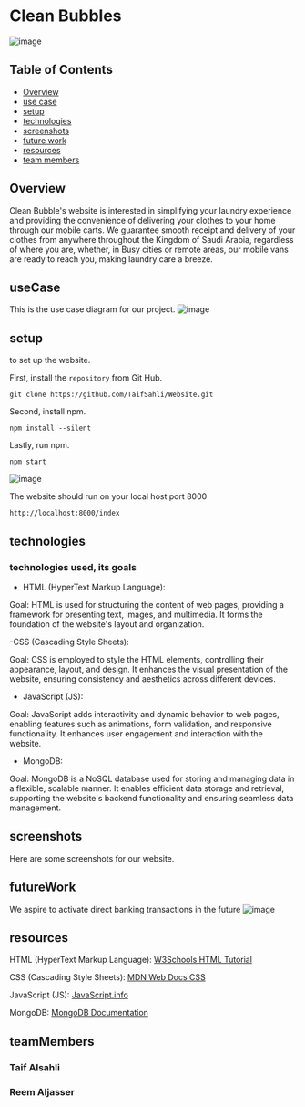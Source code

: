 # Clean Bubbles
![image](https://github.com/TaifSahli/Website/assets/163606855/d86f2b23-dacd-497f-a3ff-9ed8852ce410)


## Table of Contents

- [Overview](#Overview)
- [use case](#useCase)
- [setup](#setup)
- [technologies](#technologies)
- [screenshots](#screenshots)
- [future work](#futureWork)
- [resources](#resources)
- [team members](#teamMembers)

## Overview

Clean Bubble's website is interested in simplifying your laundry experience and providing the convenience of delivering your clothes to your home through our mobile carts. We guarantee smooth receipt and delivery of your clothes from anywhere throughout the Kingdom of Saudi Arabia, regardless of where you are, whether, in Busy cities or remote areas, our mobile vans are ready to reach you, making laundry care a breeze. 


## useCase

This is the use case diagram for our project.
![image](https://github.com/TaifSahli/Website/assets/163606855/86a4f402-6838-443b-bbbc-d97134adeaca)


## setup

to set up the website.

First, install the `repository` from Git Hub.

```
git clone https://github.com/TaifSahli/Website.git
```

Second, install npm.
```
npm install --silent
```

Lastly, run npm.
```
npm start
```

![image](https://github.com/TaifSahli/Website/assets/163606855/fb08481e-e72b-43a9-ad5b-5135a2a58d61)

The website should run on your local host port 8000
```
http://localhost:8000/index
```


## technologies

### technologies used, its goals

- HTML (HyperText Markup Language):

Goal: HTML is used for structuring the content of web pages, providing a framework for presenting text, images, and multimedia. It forms the foundation of the website's layout and organization.


-CSS (Cascading Style Sheets):

Goal: CSS is employed to style the HTML elements, controlling their appearance, layout, and design. It enhances the visual presentation of the website, ensuring consistency and aesthetics across different devices.


- JavaScript (JS):

Goal: JavaScript adds interactivity and dynamic behavior to web pages, enabling features such as animations, form validation, and responsive functionality. It enhances user engagement and interaction with the website.


- MongoDB:

Goal: MongoDB is a NoSQL database used for storing and managing data in a flexible, scalable manner. It enables efficient data storage and retrieval, supporting the website's backend functionality and ensuring seamless data management.

## screenshots
Here are some screenshots for our website.

## futureWork

We aspire to activate direct banking transactions in the future
![image](https://github.com/TaifSahli/Website/assets/163606855/f63893ec-c172-4303-bf3b-1f9a8f25c2f6)


## resources

HTML (HyperText Markup Language):
[W3Schools HTML Tutorial](https://www.w3schools.com/html/)

CSS (Cascading Style Sheets):
[MDN Web Docs CSS](https://developer.mozilla.org/en-US/docs/Web/CSS)

JavaScript (JS):
[JavaScript.info](https://javascript.info/)

MongoDB:
[MongoDB Documentation](https://docs.mongodb.com/)


## teamMembers

### Taif Alsahli
### Reem Aljasser
